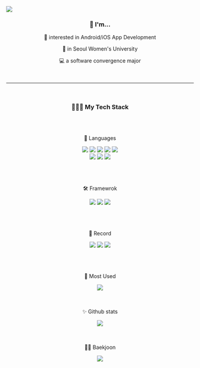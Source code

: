 <img src="https://capsule-render.vercel.app/api?type=transparent&color=auto&height=300&section=header&text=nakyung's%20Github!&fontSize=90&fontColor=7F52FF" />

<div align="center">
	<h3>👤  I'm... </h3>
	<p>👀 interested in Android/iOS App Development</p>
	<p>🏫 in Seoul Women's University</p>
	<p>💻 a software convergence major</p>
</div>
<br><hr><br>
<div align="center">
	<h3>👩🏻‍💻 My Tech Stack </h3>
	<br><br>
	<p>🔡 Languages </p>
</div>

<div align="center">
	<img src="https://img.shields.io/badge/Kotlin-7F52FF?style=flat&logo=Kotlin&logoColor=white" />	
	<img src="https://img.shields.io/badge/Swift-F05138?style=flat&logo=Swift&logoColor=white" />
	<img src="https://img.shields.io/badge/PHP-777BB4?style=flat&logo=Swift&logoColor=white" />
	<img src="https://img.shields.io/badge/JAVA-4B4B77?style=flat&logo=JAVA&logoColor=white" />
	<img src="https://img.shields.io/badge/CSS-1572B6?style=flat&logo=CSS3&logoColor=white" />
	<br>
	<img src="https://img.shields.io/badge/Python-3776AB?style=flat&logo=Python&logoColor=white" />
	<img src="https://img.shields.io/badge/HTML5-E34F26?style=flat&logo=HTML5&logoColor=white" />
	<img src="https://img.shields.io/badge/C++-00599C?style=flat&logo=C++&logoColor=white" />
</div>
<br><br><br>
<div align=center>
	<p>🛠️ Framewrok </p>
	<img src="https://img.shields.io/badge/Android Studio-3DDC84?style=flat&logo=Android Studio&logoColor=white" />
	<img src="https://img.shields.io/badge/Xcode-147EFB?style=flat&logo=Xcode&logoColor=white" />
	<img src="https://img.shields.io/badge/Visual Studio Code-007ACC?style=flat&logo=Visual Studio Code&logoColor=white" />
</div>
<br><br><br>
<div align=center>
	<p>📝 Record </p>
	<a href="https://github.com/nakyung128"><img src="https://img.shields.io/badge/Github-181717?style=flat&logo=Github&logoColor=white" /></a>
	<a href="https://p-rogramming.tistory.com"><img src="https://img.shields.io/badge/Tistory-181717?style=flat&logo=Tistory&logoColor=white" /></a>
	<a href="https://basalt-barberry-0ae.notion.site/ec9d0e1f28d845bd84bca180bb8d5e2e?v=36da809f387a4e2795d6881ab00f450b"><img src="https://img.shields.io/badge/Notion-181717?style=flat&logo=Notion&logoColor=white" /></a>
</div>
<br><br><br>
<div align="center">
	<p>🫶 Most Used</p>
	<img src="https://github-readme-stats.vercel.app/api/top-langs/?username=nakyung128&layout=compact"><br><br><br>
	<p>✨ Github stats</p>
	<img src="https://github-readme-stats.vercel.app/api?username=nakyung128&show_icons=true"><br><br><br>
	<p>😵‍💫 Baekjoon</p>
	<img src="http://mazassumnida.wtf/api/generate_badge?boj=ruddd0128">
</div>
